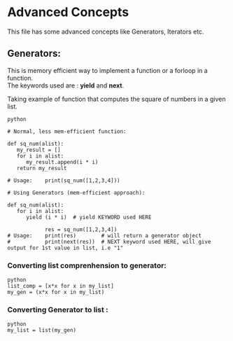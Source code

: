 # Advanced Concepts   

This file has some advanced concepts like Generators, Iterators etc.
   
## Generators:

This is memory efficient way to implement a function or a forloop in a function.   
The keywords used are : **yield** and **next**.

Taking example of function that computes the square of numbers in a given list.

```
python

# Normal, less mem-efficient function:

def sq_num(alist):
   my_result = []
   for i in alist:
      my_result.append(i * i)
   return my_result
   
# Usage:    print(sq_num([1,2,3,4]))

# Using Generators (mem-efficient approach):

def sq_num(alist):
   for i in alist:
      yield (i * i)  # yield KEYWORD used HERE
      
            res = sq_num([1,2,3,4])
# Usage:    print(res)        # will return a generator object
#           print(next(res))  # NEXT keyword used HERE, will give output for 1st value in list, i.e "1"
```

### Converting list comprenhension to generator:

```
python
list_comp = [x*x for x in my_list]
my_gen = (x*x for x in my_list)
```

### Converting Generator to list :

```
python
my_list = list(my_gen)
```
